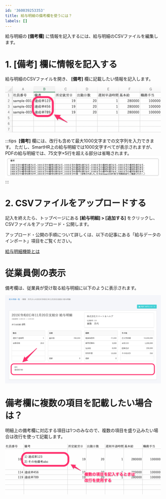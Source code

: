 ```yaml
---
id: '360039253353'
title: 給与明細の備考欄を使うには？
labels: []
---
```

給与明細の **\[備考欄\]** に情報を記入するには、給与明細のCSVファイルを編集します。 

# 1\. \[備考\] 欄に情報を記入する

給与明細のCSVファイルを開き、 **\[備考\]** 欄に記載したい情報を記入します。

![image1.png](./00_image1.png)

:::tips
 **\[備考\]** 欄には、改行も含めて最大1000文字までの文字列を入力できます。
ただし、SmartHR上の給与明細では1000文字すべてが表示されますが、PDFの給与明細では、75文字×5行を超える部分は省略されます。
![__________2021-01-26_18.49.17.png](./__________2021-01-26_18.49.17.png)
:::

# 2\. CSVファイルをアップロードする

記入を終えたら、トップページにある **\[給与明細\] > \[追加する\]** をクリックし、CSVファイルをアップロード・公開します。

アップロード・公開の手順について詳しくは、以下の記事にある「給与データのインポート」項目をご覧ください。

[給与明細機能とは](https://knowledge.smarthr.jp/hc/ja/articles/360026107314)

# 従業員側の表示

備考欄は、従業員が受け取る給与明細に以下のように表示されます。

![image1.png](./01_image1.png)

# 備考欄に複数の項目を記載したい場合は？

明細上の備考欄に対応する項目は1つのみなので、複数の項目を盛り込みたい場合は改行を使って記載します。

![image1.png](./02_image1.png)
